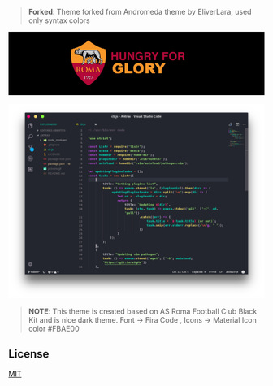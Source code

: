 > **Forked**: Theme forked from Andromeda theme by EliverLara, used only syntax colors

![andromeda-logotype](images/asroma-cover.png)

![andromeda-screenshot](images/andromeda.png)

> **NOTE**: This theme is created based on AS Roma Football Club Black Kit and is nice dark theme. Font -> Fira Code , Icons -> Material Icon color #FBAE00

## License

[MIT](https://github.com/itsSilver/AS-Roma-Theme/blob/master/LICENSE)
